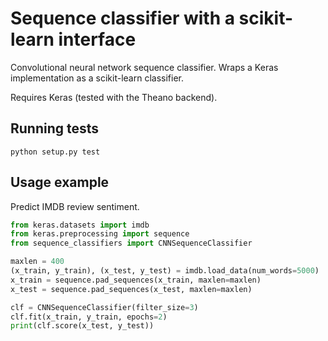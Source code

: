 # Sequence classifier with a scikit-learn interface

Convolutional neural network sequence classifier. Wraps a Keras implementation as a scikit-learn classifier.

Requires Keras (tested with the Theano backend).

## Running tests

```
python setup.py test
```

## Usage example

Predict IMDB review sentiment.

```python
from keras.datasets import imdb
from keras.preprocessing import sequence
from sequence_classifiers import CNNSequenceClassifier

maxlen = 400
(x_train, y_train), (x_test, y_test) = imdb.load_data(num_words=5000)
x_train = sequence.pad_sequences(x_train, maxlen=maxlen)
x_test = sequence.pad_sequences(x_test, maxlen=maxlen)

clf = CNNSequenceClassifier(filter_size=3)
clf.fit(x_train, y_train, epochs=2)
print(clf.score(x_test, y_test))
```
